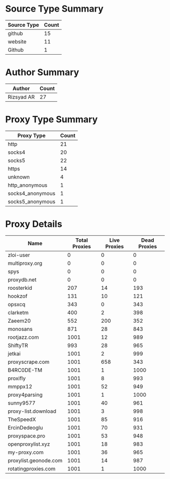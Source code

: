 # Source Type Summary

| Source Type | Count |
|-------------|-------|
| github | 15 |
| website | 11 |
| Github | 1 |


# Author Summary

| Author | Count |
|--------|-------|
| Rizsyad AR | 27 |


# Proxy Type Summary

| Proxy Type | Count |
|------------|-------|
| http | 21 |
| socks4 | 20 |
| socks5 | 22 |
| https | 14 |
| unknown | 4 |
| http_anonymous | 1 |
| socks4_anonymous | 1 |
| socks5_anonymous | 1 |


# Proxy Details

| Name | Total Proxies | Live Proxies | Dead Proxies |
|------|---------------|--------------|---------------|
| zloi-user | 0 | 0 | 0 |
| multiproxy.org | 0 | 0 | 0 |
| spys | 0 | 0 | 0 |
| proxydb.net | 0 | 0 | 0 |
| roosterkid | 207 | 14 | 193 |
| hookzof | 131 | 10 | 121 |
| opsxcq | 343 | 0 | 343 |
| clarketm | 400 | 2 | 398 |
| Zaeem20 | 552 | 200 | 352 |
| monosans | 871 | 28 | 843 |
| rootjazz.com | 1001 | 12 | 989 |
| ShiftyTR | 993 | 28 | 965 |
| jetkai | 1001 | 2 | 999 |
| proxyscrape.com | 1001 | 658 | 343 |
| B4RC0DE-TM | 1001 | 1 | 1000 |
| proxifly | 1001 | 8 | 993 |
| mmppx12 | 1001 | 52 | 949 |
| proxy4parsing | 1001 | 1 | 1000 |
| sunny9577 | 1001 | 40 | 961 |
| proxy-list.download | 1001 | 3 | 998 |
| TheSpeedX | 1001 | 85 | 916 |
| ErcinDedeoglu | 1001 | 70 | 931 |
| proxyspace.pro | 1001 | 53 | 948 |
| openproxylist.xyz | 1001 | 18 | 983 |
| my-proxy.com | 1001 | 36 | 965 |
| proxylist.geonode.com | 1001 | 14 | 987 |
| rotatingproxies.com | 1001 | 1 | 1000 |
